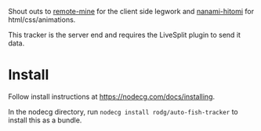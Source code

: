 Shout outs to [remote-mine](https://github.com/remote-mine) for the client side legwork and [nanami-hitomi](https://github.com/nanami-hitomi) for html/css/animations. 

This tracker is the server end and requires the LiveSplit plugin to send it data. 

# Install
Follow install instructions at https://nodecg.com/docs/installing. 

In the nodecg directory, run `nodecg install rodg/auto-fish-tracker` to install this as a bundle. 
